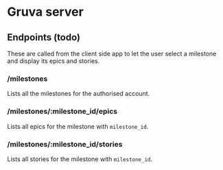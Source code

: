 # Gruva server

## Endpoints (todo)

These are called from the client side app to let the user select a milestone and display its epics and stories.

### /milestones
Lists all the milestones for the authorised account.

### /milestones/:milestone_id/epics

Lists all epics for the milestone with `milestone_id`.

### /milestones/:milestone_id/stories

Lists all stories for the milestone with `milestone_id`.
